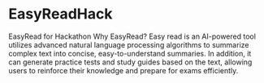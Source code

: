 # EasyReadHack
EasyRead for Hackathon
Why EasyRead?
Easy read is an AI-powered tool utilizes advanced natural language processing algorithms to summarize complex text into concise, easy-to-understand summaries. In addition, it can generate practice tests and study guides based on the text, allowing users to reinforce their knowledge and prepare for exams efficiently.
